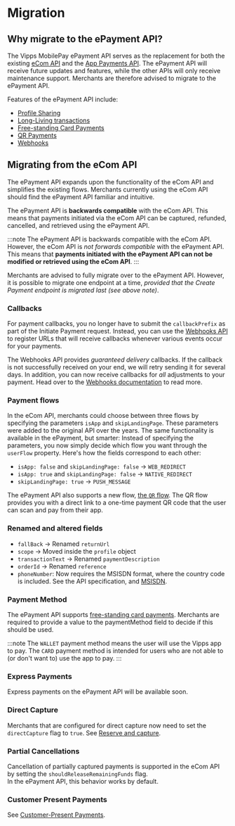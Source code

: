 <!-- START_METADATA
---
title: Migration
sidebar_label: Migration
id: migration
sidebar_position: 110
description: Guide for existing merchants who wish to migrate their integration to the ePayment API.
toc_min_heading_level: 2
toc_max_heading_level: 5
---

END_METADATA -->

# Migration

## Why migrate to the ePayment API?

The Vipps MobilePay ePayment API serves as the replacement for both the existing [eCom API](https://vippsas.github.io/vipps-developer-docs/docs/APIs/ecom-api) and the [App Payments API](https://developer.mobilepay.dk/docs/app-payments). The ePayment API will receive future updates and features, while the other APIs will only receive maintenance support. Merchants are therefore advised to migrate to the ePayment API.

Features of the ePayment API include:
* [Profile Sharing](https://vippsas.github.io/vipps-developer-docs/docs/APIs/epayment-api/features/profile-sharing)
* [Long-Living transactions](https://vippsas.github.io/vipps-developer-docs/docs/APIs/epayment-api/features/long-living-payments)
* [Free-standing Card Payments](https://vippsas.github.io/vipps-developer-docs/docs/APIs/epayment-api/features/free-standing-card-payments)
* [QR Payments](https://vippsas.github.io/vipps-developer-docs/docs/APIs/epayment-api/features/qr-payments)
* [Webhooks](https://vippsas.github.io/vipps-developer-docs/docs/APIs/epayment-api/features/webhooks)


## Migrating from the eCom API

The ePayment API expands upon the functionality of the eCom API and simplifies the existing flows. Merchants currently using the eCom API should find the ePayment API familiar and intuitive.

The ePayment API is **backwards compatible** with the eCom API. This means that payments initiated via the eCom API can be captured, refunded, cancelled, and retrieved using the ePayment API.

:::note
The ePayment API is backwards compatible with the eCom API. However, the eCom API is _not forwards compatible_ with the ePayment API. This means that **payments initiated with the ePayment API can not be modified or retrieved using the eCom API**.
:::

Merchants are advised to fully migrate over to the ePayment API. However, it is possible to migrate one endpoint at a time, _provided that the Create Payment endpoint is migrated last (see above note)_.

### Callbacks

For payment callbacks, you no longer have to submit the `callbackPrefix` as part of the Initiate Payment request. Instead, you can use the [Webhooks API](https://vippsas.github.io/vipps-developer-docs/docs/APIs/epayment-api/features/webhooks) to register URLs that will receive callbacks whenever various events occur for your payments.

The Webhooks API provides _guaranteed delivery_ callbacks. If the callback is not successfully received on your end, we will retry sending it for several days. In addition, you can now receive callbacks for _all_ adjustments to your payment. Head over to the [Webhooks documentation](https://vippsas.github.io/vipps-developer-docs/docs/APIs/epayment-api/features/webhooks) to read more.

### Payment flows

In the eCom API, merchants could choose between three flows by specifying the parameters `isApp` and `skipLandingPage`. These parameters were added to the original API over the years. The same functionality is available in the ePayment, but smarter: Instead of specifying the parameters, you now simply decide which flow you want through the `userFlow` property. Here's how the fields correspond to each other:

* `isApp: false` and `skipLandingPage: false` -> `WEB_REDIRECT`
* `isApp: true` and `skipLandingPage: false`  -> `NATIVE_REDIRECT`
* `skipLandingPage: true`                     -> `PUSH_MESSAGE`

The ePayment API also supports a new flow, [the `QR` flow](https://vippsas.github.io/vipps-developer-docs/docs/APIs/epayment-api/features/qr-payments). The QR flow provides you with a direct link to a one-time payment QR code that the user can scan and pay from their app.

### Renamed and altered fields

* `fallBack` -> Renamed `returnUrl`
* `scope` -> Moved inside the `profile` object
* `transactionText` -> Renamed `paymentDescription`
* `orderId` -> Renamed `reference`
* `phoneNumber`: Now requires the MSISDN format, where the country code is included. See the API specification, and [MSISDN](https://en.wikipedia.org/wiki/MSISDN).


### Payment Method

The ePayment API supports [free-standing card payments](https://vippsas.github.io/vipps-developer-docs/docs/APIs/epayment-api/features/free-standing-card-payments). Merchants are required to provide a value to the paymentMethod field to decide if this should be used.

:::note
The `WALLET` payment method means the user will use the Vipps app to pay.  The `CARD` payment method is intended for users who are not able to (or don't want to) use the app to pay.
:::
### Express Payments

Express payments on the ePayment API will be available soon.


### Direct Capture

Merchants that are configured for direct capture now need to set the `directCapture` flag to `true`.
See [Reserve and capture](https://developer.vippsmobilepay.com/docs/vipps-developers/common-topics/reserve-and-capture).


### Partial Cancellations

Cancellation of partially captured payments is supported in the eCom API by setting the `shouldReleaseRemainingFunds` flag.  
In the ePayment API, this behavior works by default.


### Customer Present Payments

See [Customer-Present Payments](https://vippsas.github.io/vipps-developer-docs/docs/APIs/epayment-api/features/customer-present-payments).